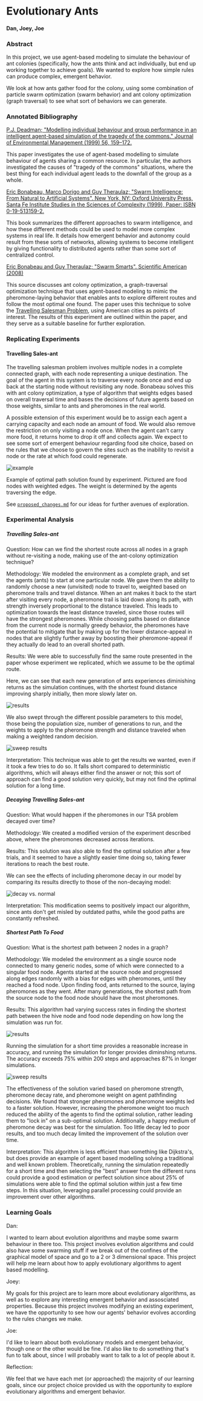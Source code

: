 # Evolutionary Ants

#### Dan, Joey, Joe


### Abstract

In this project, we use agent-based modeling to simulate the behaviour of ant colonies (specifically, how the ants think and act individually, but end up working together to achieve goals). We wanted to explore how simple rules can produce complex, emergent behavior.

We look at how ants gather food for the colony, using some combination of particle swarm optimization (swarm behavior) and ant colony optimization (graph traversal) to see what sort of behaviors we can generate.


### Annotated Bibliography

[P.J. Deadman; "Modelling individual behaviour and group performance in an intelligent agent-based simulation of the tragedy of the commons." Journal of Environmental Management (1999) 56, 159–172.](http://www.sciencedirect.com/science/article/pii/S0301479799902724)

This paper investigates the use of agent-based modelling to simulate behaviour of agents sharing a common resource. In particular, the authors investigated the causes of "tragedy of the commons" situations, where the best thing for each individual agent leads to the downfall of the group as a whole.

[Eric Bonabeau, Marco Dorigo and Guy Theraulaz; "Swarm Intelligence: From Natural to Artificial Systems". New York, NY: Oxford University Press, Santa Fe Institute Studies in the Sciences of Complexity (1999), Paper: ISBN 0-19-513159-2.](http://dlia.ir/Scientific/e_book/Science/Cybernetics/006285.pdf)

This book summarizes the different approaches to swarm intelligence, and how these different methods could be used to model more complex systems in real life. It details how emergent behavior and autonomy could result from these sorts of networks, allowing systems to become intelligent by giving functionality to distributed agents rather than some sort of centralized control.

[Eric Bonabeau and Guy Theraulaz; "Swarm Smarts". Scientific American (2008)](https://svn-d1.mpi-inf.mpg.de/AG1/MultiCoreLab/papers/scientificamericanSwarmIntelligence.pdf)

This source discusses ant colony optimization, a graph-traversal optimization technique that uses agent-based modeling to mimic the pheromone-laying behavior that enables ants to explore different routes and follow the most optimal one found. The paper uses this technique to solve the [Travelling Salesman Problem](https://en.wikipedia.org/wiki/Travelling_salesman_problem), using American cities as points of interest. The results of this experiment are outlined within the paper, and they serve as a suitable baseline for further exploration.


### Replicating Experiments

#### Travelling Sales-ant

The travelling salesman problem involves multiple nodes in a complete connected graph, with each node representing a unique destination. The goal of the agent in this system is to traverse every node once and end up back at the starting node without revisiting any node. Bonabeau solves this with ant colony optimization, a type of algorithm that weights edges based on overall traversal time and bases the decisions of future agents based on  those weights, similar to ants and pheromones in the real world. 

A possible extension of this experiment would be to assign each agent a carrying capacity and each node an amount of food. We would also remove the restriction on only visiting a node once. When the agent can't carry more food, it returns home to drop it off and collects again. We expect to see some sort of emergent behaviour regarding food site choice, based on the rules that we choose to govern the sites such as the inability to revisit a node or the rate at which food could regenerate.

![example](example.png)

Example of optimal path solution found by experiment. Pictured are food nodes with weighted edges. The weight is determined by the agents traversing the edge.

See [`proposed_changes.md`](proposed_changes.md) for our ideas for further avenues of exploration.


### Experimental Analysis

##### Travelling Sales-ant

Question: How can we find the shortest route across all nodes in a graph without re-visiting a node, making use of the ant-colony optimization technique?

Methodology: We modeled the environment as a complete graph, and set the agents (ants) to start at one particular node. We gave them the ability to randomly choose a new (unvisited) node to travel to, weighted based on pheromone trails and travel distance. When an ant  makes it back to the start after visiting every node, a pheromone trail is laid down along its path, with strength inversely proportional to the distance traveled. This leads to optimization towards the least distance traveled, since those routes will have the strongest pheromones. While choosing paths based on distance from the current node is normally greedy behavior, the pheromones have the potential to mitigate that by making up for the lower distance-appeal in nodes that are slightly further away by boosting their pheromone-appeal if they actually do lead to an overall shorted path.

Results: We were able to successfully find the same route presented in the paper whose experiment we replicated, which we assume to be the optimal route.

Here, we can see that each new generation of ants experiences diminishing returns as the simulation continues, with the shortest found distance improving sharply initially, then more slowly later on.

![results](traveling-sales-ant.PNG)

We also swept through the different possible parameters to this model, those being the population size, number of generations to run, and the weights to apply to the pheromone strength and distance traveled when making a weighted random decision.

![sweep results](...)

Interpretation: This technique was able to get the results we wanted, even if it took a few tries to do so. It falls short compared to deterministic algorithms, which will always either find the answer or not; this sort of approach can find a good solution very quickly, but may not find the optimal solution for a long time.

##### Decaying Travelling Sales-ant

Question: What would happen if the pheromones in our TSA problem decayed over time?

Methodology: We created a modified version of the experiment described above, where the pheromones decreased across iterations.

Results: This solution was also able to find the optimal solution after a few trials, and it seemed to have a slightly easier time doing so, taking fewer iterations to reach the best route.

We can see the effects of including pheromone decay in our model by comparing its results directly to those of the non-decaying model:

![decay vs. normal](...)

Interpretation: This modification seems to positively impact our algorithm, since ants don't get misled by outdated paths, while the good paths are constantly refreshed.

##### Shortest Path To Food

Question: What is the shortest path between 2 nodes in a graph?

Methodology: We modeled the environment as a single source node connected to many generic nodes, some of which were connected to a singular food node. Agents started at the source node and progressed along edges randomly with a bias for edges with pheromones, until they reached a food node. Upon finding food, ants returned to the source, laying pheromones as they went. After many generations, the shortest path from the source node to the food node should have the most pheromones.

Results: This algorithm had varying success rates in finding the shortest path between the hive node and food node depending on how long the simulation was run for.

![results](shortest-path-results.PNG)

Running the simulation for a short time provides a reasonable increase in accuracy, and running the simulation for longer provides diminshing returns. The accuracy exceeds 75% within 200 steps and approaches 87% in longer simulations. 

![sweep results](...)

The effectiveness of the solution varied based on pheromone strength, pheromone decay rate, and pheromone weight on agent pathfinding decisions. We found that stronger pheromones and pheromone weights led to a faster solution. However, increasing the pheromone weight too much reduced the ability of the agents to find the optimal solution, rather leading them to "lock in" on a sub-optimal solution. Additionally, a happy medium of pheromone decay was best for the simulation. Too little decay led to poor results, and too much decay limited the improvement of the solution over time.

Interpretation: This algorithm is less efficient than something like Dijkstra's, but does provide an example of agent based modelling solving a traditional and well known problem. Theoretically, running the simulation repeatedly for a short time and then selecting the "best" answer from the different runs could provide a good estimation or perfect solution since about 25% of simulations were able to find the optimal solution within just a few time steps. In this situation, leveraging parallel processing could provide an improvement over other algorithms.


### Learning Goals

Dan:

I wanted to learn about evolution algorithms and maybe some swarm behaviour in there too. This project involves evolution algorithms and could also have some swarming stuff if we break out of the confines of the graphical model of space and go to a 2 or 3 dimensional space. This project will help me learn about how to apply evolutionary algorithms to agent based modelling.

Joey:

My goals for this project are to learn more about evolutionary algorithms, as well as to explore any interesting emergent behavior and assosciated properties. Because this project involves modifying an existing experiment, we have the opportunity to see how our agents' behavior evolves according to the rules changes we make.

Joe:

I'd like to learn about both evolutionary models and emergent behavior, though one or the other would be fine. I'd also like to do something that's fun to talk about, since I will probably want to talk to a lot of people about it.

Reflection:

We feel that we have each met (or approached) the majority of our learning goals, since our project choice provided us with the opportunity to explore evolutionary algorithms and emergent behavior.
